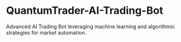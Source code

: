 # QuantumTrader-AI-Trading-Bot
Advanced AI Trading Bot leveraging machine learning and algorithmic strategies for market automation.
